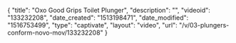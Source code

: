 {
    "title": "Oxo Good Grips Toilet Plunger",
    "description": "",
    "videoid": "133232208",
    "date_created": "1513198471",
    "date_modified": "1516753499",
    "type": "captivate",
    "layout": "video",
    "url": "\/v\/03-plungers-conform-novo-mov\/133232208"
}